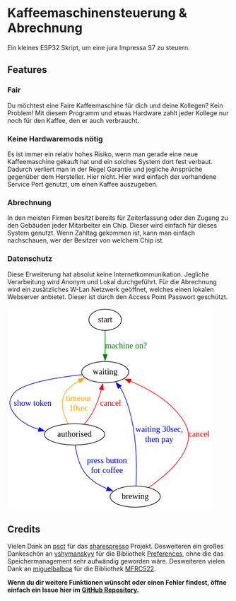 # Kaffeemaschinensteuerung & Abrechnung

Ein kleines ESP32 Skript, um eine jura Impressa S7 zu steuern.

## Features 
### Fair 
Du möchtest eine Faire Kaffeemaschine für dich und deine Kollegen? Kein Problem! Mit diesem Programm und etwas Hardware zahlt jeder Kollege nur noch für den Kaffee, den er auch verbraucht.

### Keine Hardwaremods nötig
Es ist immer ein relativ hohes Risiko, wenn man gerade eine neue Kaffeemaschine gekauft hat und ein solches System dort fest verbaut. Dadurch verliert man in der Regel Garantie und jegliche Ansprüche gegenüber dem Hersteller.
Hier nicht. Hier wird einfach der vorhandene Service Port genutzt, um einen Kaffee auszugeben.

### Abrechnung 
In den meisten Firmen besitzt bereits für Zeiterfassung oder den Zugang zu den Gebäuden jeder Mitarbeiter ein Chip. Dieser wird einfach für dieses System genutzt. 
Wenn Zahltag gekommen ist, kann man einfach nachschauen, wer der Besitzer von welchem Chip ist.

### Datenschutz 
Diese Erweiterung hat absolut keine Internetkommunikation.
Jegliche Verarbeitung wird Anonym und Lokal durchgeführt. Für die Abrechnung wird ein zusätzliches W-Lan Netzwerk geöffnet, welches einen lokalen Webserver anbietet. Dieser ist durch den Access Point Passwort geschützt. 

![Visuelle Repräsentation im Style einer FSM](images/graph.png)

## Credits 
Vielen Dank an [psct](https://github.com/psct) für das [sharespresso](https://github.com/psct/sharespresso) Projekt. Desweiteren ein großes Dankeschön an [vshymanskyy](https://github.com/vshymanskyy/) für die Bibliothek [Preferences](https://github.com/vshymanskyy/Preferences), ohne die das Speichermanagement sehr aufwändig geworden wäre. Desweiteren vielen Dank an [miguelbalboa](https://github.com/miguelbalboa/) für die Bibliothek [MFRC522](https://github.com/miguelbalboa/rfid/).

**Wenn du dir weitere Funktionen wünscht oder einen Fehler findest, öffne einfach ein Issue hier im [GitHub Repository](https://github.com/Cam42_exe/BOGY_Kaffeemaschine/issues).**


